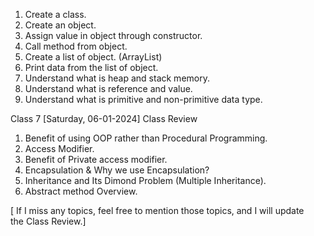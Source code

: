 1. Create a class.
2. Create an object.
3. Assign value in object through constructor.
4. Call method from object.
5. Create a list of object. (ArrayList)
6. Print data from the list of object.
7. Understand what is heap and stack memory.
8. Understand what is reference and value.
9. Understand what is primitive and non-primitive data type.


Class 7 [Saturday, 06-01-2024]
  					Class Review

1. Benefit of using OOP rather than Procedural Programming.
2. Access Modifier.
3. Benefit of Private access modifier.
4. Encapsulation & Why we use Encapsulation?
5. Inheritance and Its Dimond Problem (Multiple Inheritance).
6. Abstract method Overview.

[ If I miss any topics, feel free to mention those topics, and I will update the Class Review.]
